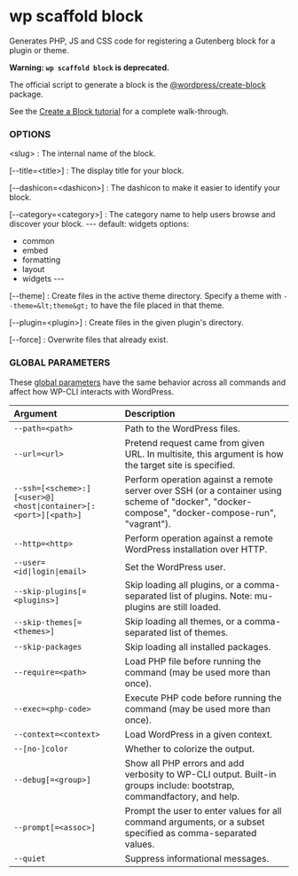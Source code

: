 # wp scaffold block

Generates PHP, JS and CSS code for registering a Gutenberg block for a plugin or theme.

**Warning: `wp scaffold block` is deprecated.**

The official script to generate a block is the [@wordpress/create-block](https://developer.wordpress.org/block-editor/designers-developers/developers/packages/packages-create-block/) package.

See the [Create a Block tutorial](https://developer.wordpress.org/block-editor/getting-started/create-block/) for a complete walk-through.

### OPTIONS

&lt;slug&gt;
: The internal name of the block.

[\--title=&lt;title&gt;]
: The display title for your block.

[\--dashicon=&lt;dashicon&gt;]
: The dashicon to make it easier to identify your block.

[\--category=&lt;category&gt;]
: The category name to help users browse and discover your block.
\---
default: widgets
options:
  - common
  - embed
  - formatting
  - layout
  - widgets
\---

[\--theme]
: Create files in the active theme directory. Specify a theme with `--theme=&lt;theme&gt;` to have the file placed in that theme.

[\--plugin=&lt;plugin&gt;]
: Create files in the given plugin's directory.

[\--force]
: Overwrite files that already exist.

### GLOBAL PARAMETERS

These [global parameters](https://make.wordpress.org/cli/handbook/config/) have the same behavior across all commands and affect how WP-CLI interacts with WordPress.

| **Argument**    | **Description**              |
|:----------------|:-----------------------------|
| `--path=<path>` | Path to the WordPress files. |
| `--url=<url>` | Pretend request came from given URL. In multisite, this argument is how the target site is specified. |
| `--ssh=[<scheme>:][<user>@]<host\|container>[:<port>][<path>]` | Perform operation against a remote server over SSH (or a container using scheme of "docker", "docker-compose", "docker-compose-run", "vagrant"). |
| `--http=<http>` | Perform operation against a remote WordPress installation over HTTP. |
| `--user=<id\|login\|email>` | Set the WordPress user. |
| `--skip-plugins[=<plugins>]` | Skip loading all plugins, or a comma-separated list of plugins. Note: mu-plugins are still loaded. |
| `--skip-themes[=<themes>]` | Skip loading all themes, or a comma-separated list of themes. |
| `--skip-packages` | Skip loading all installed packages. |
| `--require=<path>` | Load PHP file before running the command (may be used more than once). |
| `--exec=<php-code>` | Execute PHP code before running the command (may be used more than once). |
| `--context=<context>` | Load WordPress in a given context. |
| `--[no-]color` | Whether to colorize the output. |
| `--debug[=<group>]` | Show all PHP errors and add verbosity to WP-CLI output. Built-in groups include: bootstrap, commandfactory, and help. |
| `--prompt[=<assoc>]` | Prompt the user to enter values for all command arguments, or a subset specified as comma-separated values. |
| `--quiet` | Suppress informational messages. |
